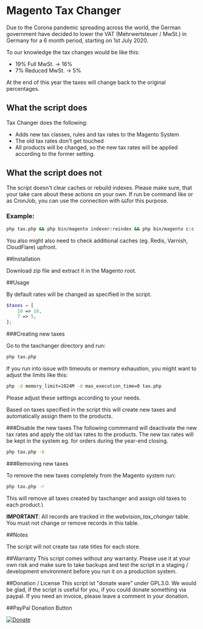 # Magento Tax Changer

Due to the Corona pandemic spreading across the world, the German government have decided to lower the VAT (Mehrwertsteuer / MwSt.) in Germany for a 6 month period, starting on 1st July 2020.

To our knowledge the tax changes would be like this:

* 19% Full MwSt. -> 16%
* 7% Reduced MwSt. -> 5%

At the end of this year the taxes will change back to the original percentages.

## What the script does

Tax Changer does the following: 
 
* Adds new tax classes, rules and tax rates to the Magento System
* The old tax rates don't get touched
* All products will be changed, so the new tax rates will be applied according to the former setting.

## What the script does not

The script doesn't clear caches or rebuild indexes. Please make sure, that your take care about these actions on your own. If run be command like or as CronJob, you can use the connection with `&&`for this purpose.

### Example:
```bash
php tax.php && php bin/magento indexer:reindex && php bin/magento c:c
```

You also might also need to check additional caches (eg. Redis, Varnish, CloudFlare) upfront.

##Installation

Download zip file and extract it in the Magento root.

##Usage

By default rates will be changed as specified in the script.

```php
$taxes = [
    19 => 16,
    7 => 5,
];
```

###Creating new taxes

Go to the taxchanger directory and run:

```bash
php tax.php
```
If you run into issue with timeouts or memory exhaustion, you might want to adjust the limits like this:

```bash
php -d memory_limit=1024M -d max_execution_time=0 tax.php
```
Please adjust these settings according to your needs.

Based on taxes specified in the script this will create new taxes and automatically assign them to the products.

###Disable the new taxes
The following commmand will deactivate the new tax rates and apply the old tax rates to the products. The new tax rates will be kept in the system eg. for orders during the year-end closing. 

```bash
php tax.php -b
```

###Removing new taxes

To remove the new taxes completely from the Magento system run:

```bash
php tax.php -r
```

This will remove all taxes created by taxchanger and assign old taxes to each product.\

**IMPORTANT**: All records are tracked in the *webvision_tax_changer* table. You must not change or remove records in this table.

##Notes

The script will not create tax rate titles for each store.

##Warranty
This script comes without any warranty. Please use it at your own risk and make sure to take backups and test the script in a staging / development environment before you run it on a production system.

##Donation / License
This script ist "donate ware" under GPL3.0. We would be glad, if the script is useful for you, if you could donate something via paypal. If you need an invoice, please leave a comment in your donation.

##PayPal Donation Button

[![Donate](https://www.paypalobjects.com/en_US/i/btn/btn_donate_SM.gif)](https://www.paypal.com/cgi-bin/webscr?cmd=_s-xclick&hosted_button_id=HDGBRLCFRTVPA)

